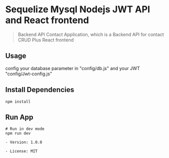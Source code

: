# Sequelize Mysql Nodejs JWT API and React frontend

> Backend API Contact Application,
> which is a Backend API for contact CRUD
> Plus React frontend

## Usage

config your database parameter in "config/db.js" and your JWT "config/Jwt-config.js"

## Install Dependencies

```
npm install
```

## Run App

```
# Run in dev mode
npm run dev

- Version: 1.0.0

- License: MIT
```

